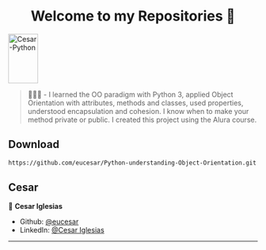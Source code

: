 <h1 align="center">Welcome to my Repositories 🤝</h1>
<p>
   <img align="center" alt="Cesar-Python" height="100" width="60" src="https://cdn.jsdelivr.net/gh/devicons/devicon/icons/python/python-original.svg">
</p>

> 🌱👨‍💻 - I learned the OO paradigm with Python 3, applied Object Orientation with attributes, methods and classes, used properties, understood encapsulation and cohesion. I know when to make your method private or public. I created this project using the Alura course.


## Download

```sh
https://github.com/eucesar/Python-understanding-Object-Orientation.git
```

## Cesar

👤 **Cesar Iglesias**

* Github: [@eucesar](https://github.com/eucesar)
* LinkedIn: [@Cesar Iglesias](https://www.linkedin.com/in/cesar-iglesias-tecnologia/)

***
